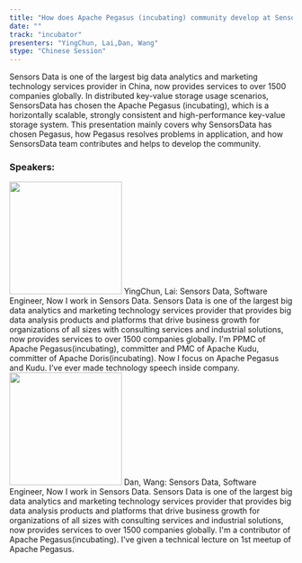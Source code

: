 ```yaml
---
title: "How does Apache Pegasus (incubating) community develop at SensorsData"
date: "" 
track: "incubator"
presenters: "YingChun, Lai,Dan, Wang"
stype: "Chinese Session"
---
```

Sensors Data is one of the largest big data analytics and marketing technology services provider in China, now provides services to over 1500 companies globally. In distributed key-value storage usage scenarios, SensorsData has chosen the Apache Pegasus (incubating), which is a horizontally scalable, strongly consistent and high-performance key-value storage system.
This presentation mainly covers why SensorsData has chosen Pegasus, how Pegasus resolves problems in application, and how SensorsData team contributes and helps to develop the community.
 ### Speakers: 
 <img src="images/speaker/1116.png" width="200" />
 YingChun, Lai: Sensors Data, Software Engineer, Now I work in Sensors Data. Sensors Data is one of the largest big data analytics and marketing technology services provider that provides big data analysis products and platforms that drive business growth for organizations of all sizes with consulting services and industrial solutions, now provides services to over 1500 companies globally.
I'm PPMC of Apache Pegasus(incubating), committer and PMC of Apache Kudu, committer of Apache Doris(incubating). Now I focus on Apache Pegasus and Kudu.
I’ve ever made technology speech inside company.
 <img src="images/speaker/1116_2.png" width="200" />
 Dan, Wang: Sensors Data, Software Engineer, Now I work in Sensors Data. Sensors Data is one of the largest big data analytics and marketing technology services provider that provides big data analysis products and platforms that drive business growth for organizations of all sizes with consulting services and industrial solutions, now provides services to over 1500 companies globally.
I'm a contributor of Apache Pegasus(incubating). I've given a technical lecture on 1st meetup of Apache Pegasus.
 